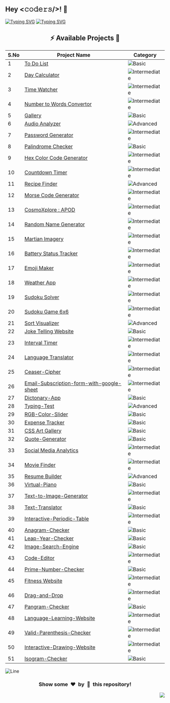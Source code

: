<h2>Hey <𝚌𝚘𝚍𝚎𝚛𝚜/>! 👋</h2>

[![Typing SVG](https://readme-typing-svg.herokuapp.com?font=Fira+Code&size=60&pause=1000&center=true&vCenter=true&multiline=true&width=1000&height=100&lines=VANILLA+JS+PROJECTS)](https://git.io/typing-svg)
[![Typing SVG](https://readme-typing-svg.demolab.com?font=Comfortaa&size=65&pause=400&color=18b8d0&center=true&vCenter=true&width=2000&height=200&lines=BASIC+LEVEL+PROJECTS;INTERMEDIATE+LEVEL+PROJECTS;ADVANCED+LEVEL+PROJECTS)](https://git.io/typing-svg)


<div align="center">

## :zap: Available Projects 🎉
<!-- Rules to Add project are as follows:

1. Attach the project name as shown below.
[To Do List](./Basic/To-Do-List)

2. If alignment is distorted, i will manage it. You have just added you project here according to serial number. 

3. Add the category of the project using the provided links below here, according to your project.

![Basic](https://img.shields.io/badge/Basic-00FF00?style=for-the-badge) 
![Intermediate](https://img.shields.io/badge/Intermediate-FFD700?style=for-the-badge) 
![Advanced](https://img.shields.io/badge/Advanced-FF0000?style=for-the-badge) 

-->


| S.No  | Project Name | Category |
|-------|--------------|----------|
|   1   | [To Do List](./Basic/To-Do-List) | ![Basic](https://img.shields.io/badge/Basic-00FF00?style=for-the-badge) |
|   2   | [Day Calculator](./Intermediate/Day-Calculator) | ![Intermediate](https://img.shields.io/badge/Intermediate-FFD700?style=for-the-badge) |
|   3   | [Time Watcher](./Intermediate/Time-Watcher) | ![Intermediate](https://img.shields.io/badge/Intermediate-FFD700?style=for-the-badge) |
|   4   | [Number to Words Convertor](./Intermediate/Number-To-Words-Convertor) | ![Intermediate](https://img.shields.io/badge/Intermediate-FFD700?style=for-the-badge) |
|   5   | [Gallery](./Basic/Gallery) | ![Basic](https://img.shields.io/badge/Basic-00FF00?style=for-the-badge) |
|   6   | [Audio Analyzer](./Advanced/Audio-Analyzer) | ![Advanced](https://img.shields.io/badge/Advanced-FF0000?style=for-the-badge) |
|   7   | [Password Generator](./Intermediate/Password-Generator) | ![Intermediate](https://img.shields.io/badge/Intermediate-FFD700?style=for-the-badge) |
|   8   | [Palindrome Checker](./Basic/Palindrome-Checker) | ![Basic](https://img.shields.io/badge/Basic-00FF00?style=for-the-badge) |
|   9   | [Hex Color Code Generator](./Intermediate/Hex-color-code-generator-website) | ![Intermediate](https://img.shields.io/badge/Intermediate-FFD700?style=for-the-badge) |
|  10   | [Countdown Timer](./Intermediate/Countdown-Timer) | ![Intermediate](https://img.shields.io/badge/Intermediate-FFD700?style=for-the-badge) |
|  11   | [Recipe Finder](./Advanced/Recipe-Finder/) | ![Advanced](https://img.shields.io/badge/Advanced-FF0000?style=for-the-badge) |
|  12   | [Morse Code Generator](./Intermediate/Morse-Code-Convertor) | ![Intermediate](https://img.shields.io/badge/Intermediate-FFD700?style=for-the-badge) |
|  13   | [CosmoXplore : APOD](./Intermediate/CosmoXplore-APoD/) | ![Intermediate](https://img.shields.io/badge/Intermediate-FFD700?style=for-the-badge) |
|  14   | [Random Name Generator](./Intermediate/Random-Name-Generator) | ![Intermediate](https://img.shields.io/badge/Intermediate-FFD700?style=for-the-badge) |
|  15   | [Martian Imagery](./Intermediate/Martian-Imagery) | ![Intermediate](https://img.shields.io/badge/Intermediate-FFD700?style=for-the-badge) |
|  16   | [Battery Status Tracker](./Intermediate/Battery-Status-Tracker/) | ![Intermediate](https://img.shields.io/badge/Intermediate-FFD700?style=for-the-badge) |
|  17   | [Emoji Maker](./Intermediate/Emoji-Maker/) | ![Intermediate](https://img.shields.io/badge/Intermediate-FFD700?style=for-the-badge) |
|  18   | [Weather App](./Intermediate/Weather-App/) | ![Intermediate](https://img.shields.io/badge/Intermediate-FFD700?style=for-the-badge) |
|  19   | [Sudoku Solver](./Intermediate/Sudoku-Solver/) | ![Intermediate](https://img.shields.io/badge/Intermediate-FFD700?style=for-the-badge) |
|  20   | [Sudoku Game 6x6](./Intermediate/Sudoku-Game-6x6/) | ![Intermediate](https://img.shields.io/badge/Intermediate-FFD700?style=for-the-badge) |
|  21   | [Sort Visualizer](./Advanced/sort-visualizer/) | ![Advanced](https://img.shields.io/badge/Advanced-FF0000?style=for-the-badge) |
|  22   | [Joke Telling Website](./Basic/Joke-Telling-Website/) | ![Basic](https://img.shields.io/badge/Basic-00FF00?style=for-the-badge) |
|  23   | [Interval Timer](./Intermediate/Interval_Timer/) | ![Intermediate](https://img.shields.io/badge/Intermediate-FFD700?style=for-the-badge) |
|  24   | [Language Translator](./Intermediate/Language-Translator/) | ![Intermediate](https://img.shields.io/badge/Intermediate-FFD700?style=for-the-badge) |
|  25   | [Ceaser-Cipher](./Intermediate/Ceaser-Cipher/) | ![Intermediate](https://img.shields.io/badge/Intermediate-FFD700?style=for-the-badge) |
|  26   | [Email-Subscription-form-with-google-sheet](./Intermediate/Email-Subscription-form-with-google-sheet/) | ![Intermediate](https://img.shields.io/badge/Intermediate-FFD700?style=for-the-badge) |
|  27   | [Dictonary-App](./Basic/Dictonary-App/) | ![Basic](https://img.shields.io/badge/Basic-00FF00?style=for-the-badge) |
|  28   | [Typing-Test](./Advanced/Typing-Test/) | ![Advanced](https://img.shields.io/badge/Advanced-FF0000?style=for-the-badge) |
|  29   | [RGB-Color-Slider](./Basic/RGB-Color-Slider/) | ![Basic](https://img.shields.io/badge/Basic-00FF00?style=for-the-badge) |
|  30   | [Expense Tracker](./Basic/Expense-Tracker/) | ![Basic](https://img.shields.io/badge/Basic-00FF00?style=for-the-badge)  |
|  31   | [CSS Art Gallery](./Basic/CSS-Art-Gallery) | ![Basic](https://img.shields.io/badge/Basic-00FF00?style=for-the-badge)  |
|  32   | [Quote-Generator](./Basic/Quote-Generator/) | ![Basic](https://img.shields.io/badge/Basic-00FF00?style=for-the-badge)  |
|  33   | [Social Media Analytics](./Intermediate/Social-Media-Analytics/) | ![Intermediate](https://img.shields.io/badge/Intermediate-FFD700?style=for-the-badge) | 
|  34   | [Movie Finder](./Intermediate/Movie-Finder/) | ![Intermediate](https://img.shields.io/badge/Intermediate-FFD700?style=for-the-badge) | 
|  35   | [Resume Builder](./Advanced/Resume-Builder/) |![Advanced](https://img.shields.io/badge/Advanced-FF0000?style=for-the-badge) |
|  36   | [Virtual-Piano](./Basic/Virtual-Piano/) | ![Basic](https://img.shields.io/badge/Basic-00FF00?style=for-the-badge) |
|  37   | [Text-to-Image-Generator](./Intermediate/Text-to-Image-Generator/) | ![Intermediate](https://img.shields.io/badge/Intermediate-FFD700?style=for-the-badge) | 
|  38   | [Text-Translator](./Basic/Text-Translator/) | ![Basic](https://img.shields.io/badge/Basic-00FF00?style=for-the-badge) |
|  39   | [Interactive-Periodic-Table](./Intermediate/Interactive-Periodic-Table/) | ![Intermediate](https://img.shields.io/badge/Intermediate-FFD700?style=for-the-badge) | 
|  40 	| [Anagram-Checker](./Basic/Anagram-Checker/) | ![Basic](https://img.shields.io/badge/Basic-00FF00?style=for-the-badge) |
|  41   | [Leap-Year-Checker](./Basic/Leap-Year-Checker/) | ![Basic](https://img.shields.io/badge/Basic-00FF00?style=for-the-badge) |
|  42	  | [Image-Search-Engine](./Basic/Image-Search-Engine/) | ![Basic](https://img.shields.io/badge/Basic-00FF00?style=for-the-badge) |
|  43   | [Code-Editor](./Intermediate/Code-Editor/) | ![Intermediate](https://img.shields.io/badge/Intermediate-FFD700?style=for-the-badge) |
|  44   | [Prime-Number-Checker](./Basic/Prime-Number-Checker/) | ![Basic](https://img.shields.io/badge/Basic-00FF00?style=for-the-badge) |
|  45   |  [Fitness Website](./Intermediate/Fitness-Website/) | ![Intermediate](https://img.shields.io/badge/Intermediate-FFD700?style=for-the-badge) |
|  46   | [Drag-and-Drop](./Intermediate/Drag-and-Drop/) | ![Intermediate](https://img.shields.io/badge/Intermediate-FFD700?style=for-the-badge) | 
|  47   | [Pangram-Checker](./Basic/Pangram-Checker/) | ![Basic](https://img.shields.io/badge/Basic-00FF00?style=for-the-badge) |
|  48   |  [Language-Learning-Website](./Intermediate/Language-Learning-Website/) | ![Intermediate](https://img.shields.io/badge/Intermediate-FFD700?style=for-the-badge) |
|  49   | [Valid-Parenthesis-Checker](./Intermediate/Valid-Parenthesis-Checker/) | ![Intermediate](https://img.shields.io/badge/Intermediate-FFD700?style=for-the-badge) |
|  50   | [Interactive-Drawing-Website](./Intermediate/Interactive-Drawing-Website/) | ![Intermediate](https://img.shields.io/badge/Intermediate-FFD700?style=for-the-badge) |
|  51   | [Isogram-Checker](./Basic/Isogram-Checker/) | ![Basic](https://img.shields.io/badge/Basic-00FF00?style=for-the-badge) |

</div>


![Line](https://github.com/Avdhesh-Varshney/WebMasterLog/assets/114330097/4b78510f-a941-45f8-a9d5-80ed0705e847)

<div align="center">
	<h3>Show some &nbsp;❤️&nbsp; by &nbsp;🌟&nbsp; this repository!</h3>
</div>
<a href="#top"><img src="https://img.shields.io/badge/-Back%20to%20Top-red?style=for-the-badge" align="right"/></a>

